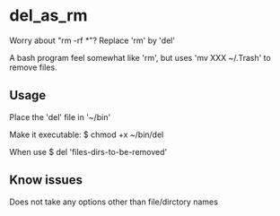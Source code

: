 # del_as_rm
Worry about "rm -rf *"? Replace 'rm' by 'del'

A bash program feel somewhat like 'rm', but uses 'mv XXX ~/.Trash' to remove files.


## Usage

Place the 'del' file in '~/bin'

Make it executable:
$ chmod +x ~/bin/del

When use
$ del 'files-dirs-to-be-removed'


## Know issues
Does not take any options other than file/dirctory names

